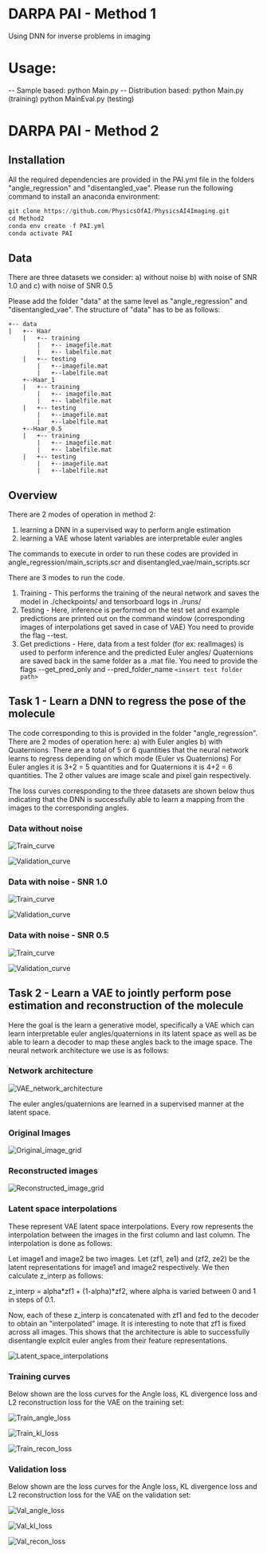 # DARPA PAI - Method 1
Using DNN for inverse problems in imaging
# Usage:
-- Sample based: 
python Main.py
-- Distribution based:
python Main.py (training)
python MainEval.py (testing)

# DARPA PAI - Method 2

## Installation

All the required dependencies are provided in the PAI.yml file in the folders "angle_regression" and "disentangled_vae". Please run the following command to install an anaconda environment: 
```python
git clone https://github.com/PhysicsOfAI/PhysicsAI4Imaging.git
cd Method2
conda env create -f PAI.yml
conda activate PAI
```
## Data 

There are three datasets we consider: a) without noise b) with noise of SNR 1.0 and c) with noise of SNR 0.5

Please add the folder "data" at the same level as "angle_regression" and "disentangled_vae". The structure of "data" has to be as follows: 
```
+-- data
|   +-- Haar
    |   +-- training
        |   +-- imagefile.mat
        |   +-- labelfile.mat
    |   +-- testing
        |   +--imagefile.mat
        |   +--labelfile.mat
    +--Haar_1
    |   +-- training
        |   +-- imagefile.mat
        |   +-- labelfile.mat
    |   +-- testing
        |   +--imagefile.mat
        |   +--labelfile.mat
    +--Haar_0.5
    |   +-- training
        |   +-- imagefile.mat
        |   +-- labelfile.mat
    |   +-- testing
        |   +--imagefile.mat
        |   +--labelfile.mat
```      
      
## Overview 

There are 2 modes of operation in method 2: 
1.  learning a DNN in a supervised way to perform angle estimation
2.  learning a VAE whose latent variables are interpretable euler angles

The commands to execute in order to run these codes are provided in angle_regression/main_scripts.scr and disentangled_vae/main_scripts.scr

There are 3 modes to run the code. 
1.  Training - This performs the training of the neural network and saves the model in ./checkpoints/ and tensorboard logs in ./runs/
2.  Testing - Here, inference is performed on the test set and example predictions are printed out on the command window (corresponding images of interpolations get saved in case of VAE)
              You need to provide the flag --test. 
3.  Get predictions - Here, data from a test folder (for ex: realImages) is used to perform inference and the predicted Euler angles/ Quaternions are saved back in the same folder as a .mat file.
                      You need to provide the flags --get_pred_only and --pred_folder_name `<insert test folder path>`


## Task 1 - Learn a DNN to regress the pose of the molecule

The code corresponding to this is provided in the folder "angle_regression". There are 2 modes of operation here: a) with Euler angles b) with Quaternions.
There are a total of 5 or 6 quantities that the neural network learns to regress depending on which mode (Euler vs Quaternions)
For Euler angles it is 3+2 = 5 quantities and for Quaternions it is 4+2 = 6 quantities. The 2 other values are image scale and pixel gain respectively. 

The loss curves corresponding to the three datasets are shown below thus indicating that the DNN is successfully able to learn a mapping from the images to the corresponding angles.

### Data without noise
![Train_curve](https://github.com/PhysicsOfAI/PhysicsAI4Imaging/blob/master/Method2/angle_regression/outputs/Haar/train_loss.png)

![Validation_curve](https://github.com/PhysicsOfAI/PhysicsAI4Imaging/blob/master/Method2/angle_regression/outputs/Haar/val_loss.png)

### Data with noise - SNR 1.0
![Train_curve](https://github.com/PhysicsOfAI/PhysicsAI4Imaging/blob/master/Method2/angle_regression/outputs/Haar_1/train_loss.png)

![Validation_curve](https://github.com/PhysicsOfAI/PhysicsAI4Imaging/blob/master/Method2/angle_regression/outputs/Haar_1/val_loss.png)

### Data with noise - SNR 0.5
![Train_curve](https://github.com/PhysicsOfAI/PhysicsAI4Imaging/blob/master/Method2/angle_regression/outputs/Haar_0.5/train_loss.png)

![Validation_curve](https://github.com/PhysicsOfAI/PhysicsAI4Imaging/blob/master/Method2/angle_regression/outputs/Haar_0.5/val_loss.png)

## Task 2 - Learn a VAE to jointly perform pose estimation and reconstruction of the molecule

Here the goal is the learn a generative model, specifically a VAE which can learn interpretable euler angles/quaternions in its latent space as well as be able to learn a decoder to map these angles back to the image space. 
The neural network architecture we use is as follows: 
### Network architecture 
![VAE_network_architecture](https://github.com/PhysicsOfAI/PhysicsAI4Imaging/blob/master/Method2/disentangled_vae/outputs_Haar/vae_arch.png)

The euler angles/quaternions are learned in a supervised manner at the latent space. 
### Original Images
![Original_image_grid](https://github.com/PhysicsOfAI/PhysicsAI4Imaging/blob/master/Method2/disentangled_vae/outputs_Haar/org_image.png)

### Reconstructed images
![Reconstructed_image_grid](https://github.com/PhysicsOfAI/PhysicsAI4Imaging/blob/master/Method2/disentangled_vae/outputs_Haar/vae_recon.png)

### Latent space interpolations
These represent VAE latent space interpolations. Every row represents the interpolation between the images in the first column and last column. The interpolation is done as follows: 

Let image1 and image2 be two images. Let (zf1, ze1) and (zf2, ze2) be the latent representations for image1 and image2 respectively. We then calculate z_interp as follows:

z_interp = alpha*zf1 + (1-alpha)*zf2, where alpha is varied between 0 and 1 in steps of 0.1. 

Now, each of these z_interp is concatenated with zf1 and fed to the decoder to obtain an "interpolated" image. It is interesting to note that zf1 is fixed across all images. 
This shows that the architecture is able to successfully disentangle explcit euler angles from their feature representations. 


![Latent_space_interpolations](https://github.com/PhysicsOfAI/PhysicsAI4Imaging/blob/master/Method2/disentangled_vae/outputs_Haar/interpolations.png)

### Training curves
Below shown are the loss curves for the Angle loss, KL divergence loss and L2 reconstruction loss for the VAE on the training set:

![Train_angle_loss](https://github.com/PhysicsOfAI/PhysicsAI4Imaging/blob/master/Method2/disentangled_vae/outputs_Haar/train_angle_loss.png)

![Train_kl_loss](https://github.com/PhysicsOfAI/PhysicsAI4Imaging/blob/master/Method2/disentangled_vae/outputs_Haar/train_kl_loss.png)

![Train_recon_loss](https://github.com/PhysicsOfAI/PhysicsAI4Imaging/blob/master/Method2/disentangled_vae/outputs_Haar/train_recon_loss.png)

### Validation loss
Below shown are the loss curves for the Angle loss, KL divergence loss and L2 reconstruction loss for the VAE on the validation set:

![Val_angle_loss](https://github.com/PhysicsOfAI/PhysicsAI4Imaging/blob/master/Method2/disentangled_vae/outputs_Haar/val_angle_loss.png)

![Val_kl_loss](https://github.com/PhysicsOfAI/PhysicsAI4Imaging/blob/master/Method2/disentangled_vae/outputs_Haar/val_kl_loss.png)

![Val_recon_loss](https://github.com/PhysicsOfAI/PhysicsAI4Imaging/blob/master/Method2/disentangled_vae/outputs_Haar/val_recon_loss.png)
